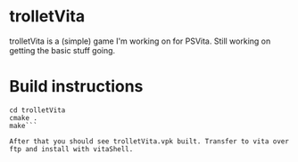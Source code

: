# trolletVita

trolletVita is a (simple) game I'm working on for PSVita.
Still working on getting the basic stuff going.

# Build instructions
```git clone https://github.com/burbruee/trolletVita.git
cd trolletVita
cmake .
make```

After that you should see trolletVita.vpk built. Transfer to vita over ftp and install with vitaShell.